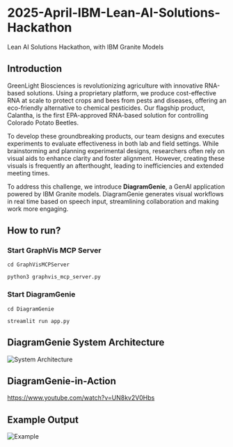 # 2025-April-IBM-Lean-AI-Solutions-Hackathon
Lean AI Solutions Hackathon, with IBM Granite Models

## Introduction
GreenLight Biosciences is revolutionizing agriculture with innovative RNA-based solutions. Using a proprietary platform, we produce cost-effective RNA at scale to protect crops and bees from pests and diseases, offering an eco-friendly alternative to chemical pesticides. Our flagship product, Calantha, is the first EPA-approved RNA-based solution for controlling Colorado Potato Beetles.

To develop these groundbreaking products, our team designs and executes experiments to evaluate effectiveness in both lab and field settings. While brainstorming and planning experimental designs, researchers often rely on visual aids to enhance clarity and foster alignment. However, creating these visuals is frequently an afterthought, leading to inefficiencies and extended meeting times.

To address this challenge, we introduce **DiagramGenie**, a GenAI application powered by IBM Granite models. DiagramGenie generates visual workflows in real time based on speech input, streamlining collaboration and making work more engaging.

## How to run?
### Start GraphVis MCP Server
```cd GraphVisMCPServer```

```python3 graphvis_mcp_server.py```

### Start DiagramGenie
```cd DiagramGenie```

```streamlit run app.py```

## DiagramGenie System Architecture
![System Architecture](system_architecture.png)


## DiagramGenie-in-Action
https://www.youtube.com/watch?v=UN8kv2V0Hbs

## Example Output
![Example](example.png)